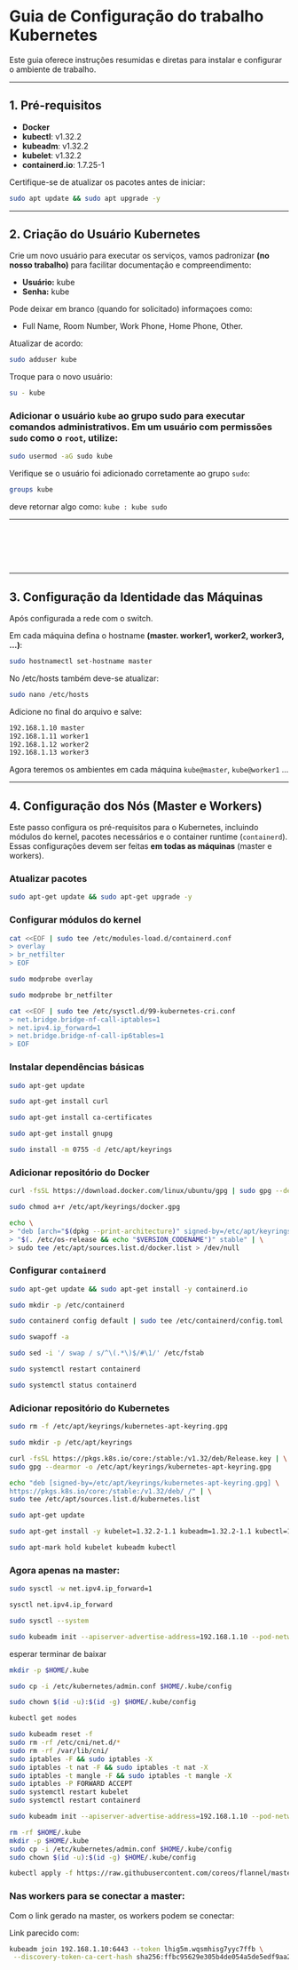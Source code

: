 # Guia de Configuração do trabalho Kubernetes
Este guia oferece instruções resumidas e diretas para instalar e configurar o ambiente de trabalho.

---

## 1. Pré-requisitos

- **Docker**
- **kubectl**: v1.32.2
- **kubeadm**: v1.32.2
- **kubelet**: v1.32.2
- **containerd.io**: 1.7.25-1

Certifique-se de atualizar os pacotes antes de iniciar:
```bash
sudo apt update && sudo apt upgrade -y
```

---

## 2. Criação do Usuário Kubernetes

Crie um novo usuário para executar os serviços, vamos padronizar **(no nosso trabalho)** para facilitar documentação e compreendimento:

- **Usuário:** kube
- **Senha:**  kube

Pode deixar em branco (quando for solicitado) informaçoes como:
- Full Name, Room Number, Work Phone, Home Phone, Other.

Atualizar de acordo:
```bash
sudo adduser kube
```
Troque para o novo usuário:
```bash
su - kube
```

### Adicionar o usuário `kube` ao grupo sudo para executar comandos administrativos. Em um usuário com permissões `sudo` como o `root`, utilize:
```bash
sudo usermod -aG sudo kube
```

Verifique se o usuário foi adicionado corretamente ao grupo `sudo`:
```bash
groups kube
```
deve retornar algo como: `kube : kube sudo`


---

</br>
</br>
</br>
</br>

---

## 3. Configuração da Identidade das Máquinas

Após configurada a rede com o switch.

Em cada máquina defina o hostname **(master. worker1, worker2, worker3, ...)**:

```bash
sudo hostnamectl set-hostname master
```

No /etc/hosts também deve-se atualizar:
```bash
sudo nano /etc/hosts
```
Adicione no final do arquivo e salve:
```bash
192.168.1.10 master
192.168.1.11 worker1
192.168.1.12 worker2
192.168.1.13 worker3
```

Agora teremos os ambientes em cada máquina `kube@master`, `kube@worker1` ...

---

## 4. Configuração dos Nós (Master e Workers)

Este passo configura os pré-requisitos para o Kubernetes, incluindo módulos do kernel, pacotes necessários e o container runtime (`containerd`). Essas configurações devem ser feitas **em todas as máquinas** (master e workers).

### **Atualizar pacotes**
```bash
sudo apt-get update && sudo apt-get upgrade -y
```

### **Configurar módulos do kernel**
```bash
cat <<EOF | sudo tee /etc/modules-load.d/containerd.conf
> overlay
> br_netfilter
> EOF
```

```bash
sudo modprobe overlay
```

```bash
sudo modprobe br_netfilter
```

```bash
cat <<EOF | sudo tee /etc/sysctl.d/99-kubernetes-cri.conf
> net.bridge.bridge-nf-call-iptables=1
> net.ipv4.ip_forward=1
> net.bridge.bridge-nf-call-ip6tables=1
> EOF
```

### **Instalar dependências básicas**
```bash
sudo apt-get update
```

```bash
sudo apt-get install curl
```

```bash
sudo apt-get install ca-certificates
```

```bash
sudo apt-get install gnupg
```

```bash
sudo install -m 0755 -d /etc/apt/keyrings
```

### **Adicionar repositório do Docker**
```bash
curl -fsSL https://download.docker.com/linux/ubuntu/gpg | sudo gpg --dearmor -o /etc/apt/keyrings/docker.gpg
```

```bash
sudo chmod a+r /etc/apt/keyrings/docker.gpg
```

```bash
echo \
> "deb [arch="$(dpkg --print-architecture)" signed-by=/etc/apt/keyrings/docker.gpg] https://download.docker.com/linux/ubuntu \
> "$(. /etc/os-release && echo "$VERSION_CODENAME")" stable" | \
> sudo tee /etc/apt/sources.list.d/docker.list > /dev/null
```

### **Configurar `containerd`**
```bash
sudo apt-get update && sudo apt-get install -y containerd.io
```

```bash
sudo mkdir -p /etc/containerd
```

```bash
sudo containerd config default | sudo tee /etc/containerd/config.toml 
```

```bash
sudo swapoff -a
```

```bash
sudo sed -i '/ swap / s/^\(.*\)$/#\1/' /etc/fstab
```

```bash
sudo systemctl restart containerd
```

```bash
sudo systemctl status containerd
```

### **Adicionar repositório do Kubernetes**
```bash
sudo rm -f /etc/apt/keyrings/kubernetes-apt-keyring.gpg
```

```bash
sudo mkdir -p /etc/apt/keyrings
```

```bash
curl -fsSL https://pkgs.k8s.io/core:/stable:/v1.32/deb/Release.key | \
sudo gpg --dearmor -o /etc/apt/keyrings/kubernetes-apt-keyring.gpg
```

```bash
echo "deb [signed-by=/etc/apt/keyrings/kubernetes-apt-keyring.gpg] \
https://pkgs.k8s.io/core:/stable:/v1.32/deb/ /" | \
sudo tee /etc/apt/sources.list.d/kubernetes.list
```

```bash
sudo apt-get update
```

```bash
sudo apt-get install -y kubelet=1.32.2-1.1 kubeadm=1.32.2-1.1 kubectl=1.32.2-1.1
```

```bash
sudo apt-mark hold kubelet kubeadm kubectl
```


### **Agora apenas na master:**
```bash
sudo sysctl -w net.ipv4.ip_forward=1
```

```bash
sysctl net.ipv4.ip_forward
```

```bash
sudo sysctl --system
```

```bash
sudo kubeadm init --apiserver-advertise-address=192.168.1.10 --pod-network-cidr=10.244.0.0/16 --kubernetes-version=1.32.2
```
esperar terminar de baixar

```bash
mkdir -p $HOME/.kube
```

```bash
sudo cp -i /etc/kubernetes/admin.conf $HOME/.kube/config
```

```bash
sudo chown $(id -u):$(id -g) $HOME/.kube/config
```

```bash
kubectl get nodes
```

```bash
sudo kubeadm reset -f
sudo rm -rf /etc/cni/net.d/*
sudo rm -rf /var/lib/cni/
sudo iptables -F && sudo iptables -X
sudo iptables -t nat -F && sudo iptables -t nat -X
sudo iptables -t mangle -F && sudo iptables -t mangle -X
sudo iptables -P FORWARD ACCEPT
sudo systemctl restart kubelet
sudo systemctl restart containerd
```

```bash
sudo kubeadm init --apiserver-advertise-address=192.168.1.10 --pod-network-cidr=10.244.0.0/16 --kubernetes-version=1.32.2
```

```bash
rm -rf $HOME/.kube
mkdir -p $HOME/.kube
sudo cp -i /etc/kubernetes/admin.conf $HOME/.kube/config
sudo chown $(id -u):$(id -g) $HOME/.kube/config
```

```bash
kubectl apply -f https://raw.githubusercontent.com/coreos/flannel/master/Documentation/kube-flannel.yml
```

### **Nas workers para se conectar a master:**

Com o link gerado na master, os workers podem se conectar:

Link parecido com:

```bash
kubeadm join 192.168.1.10:6443 --token lhig5m.wqsmhisg7yyc7ffb \
 --discovery-token-ca-cert-hash sha256:ffbc95629e305b4de054a5de5edf9aa253a93f87bcb2f79a7d84363f539355b4
```